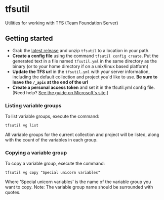 # tfsutil
Utilities for working with TFS (Team Foundation Server)

## Getting started
- Grab the [latest release](https://github.com/danesparza/tfsutil/releases/latest) and unzip `tfsutil` to a location in your path.
- **Create a config file** using the command `tfsutil config create`.  Put the generated text in a file named `tfsutil.yml` in the same directory as the binary (or to your home directory if on a unix/linux based platform)
- **Update the TFS url** in the `tfsutil.yml` with your server information, including the default collection and project you'd like to use.  **Be sure to leave the `/_apis` at the end of the url**
- **Create a personal access token** and set it in the tfsutil.yml config file.  (Need help? [See the guide on Microsoft's site](https://docs.microsoft.com/en-us/vsts/accounts/use-personal-access-tokens-to-authenticate?view=vsts).)

### Listing variable groups
To list variable groups, execute the command:

```
tfsutil vg list
```

All variable groups for the current collection and project will be listed, along with the count of the variables in each group.

### Copying a variable group
To copy a variable group, execute the command: 

```
tfsutil vg copy "Special unicorn variables"
```

Where 'Special unicorn variables' is the name of the variable group you want to copy.  Note:  The variable group name should be surrounded with quotes.
